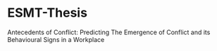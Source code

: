 # ESMT-Thesis
Antecedents of Conflict: Predicting The Emergence of Conflict and its Behavioural Signs in a Workplace
